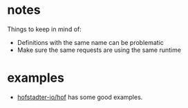 # notes

Things to keep in mind of:

* Definitions with the same name can be problematic
* Make sure the same requests are using the same runtime


# examples


* [hofstadter-io/hof](https://github.com/hofstadter-io/hof/blob/master/lib/runtime.go#L53) has some good examples.